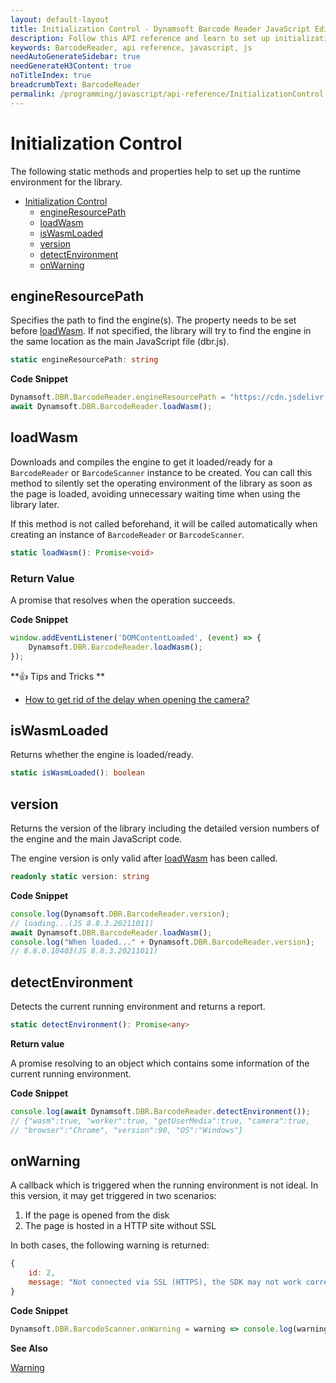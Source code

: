 ```yaml
---
layout: default-layout
title: Initialization Control - Dynamsoft Barcode Reader JavaScript Edition API
description: Follow this API reference and learn to set up initialization control functionality in Dynamsoft Barcode Reader JavaScript Edition.
keywords: BarcodeReader, api reference, javascript, js
needAutoGenerateSidebar: true
needGenerateH3Content: true
noTitleIndex: true
breadcrumbText: BarcodeReader
permalink: /programming/javascript/api-reference/InitializationControl.html
---
```


# Initialization Control

The following static methods and properties help to set up the runtime environment for the library.

- [Initialization Control](#initialization-control)
  - [engineResourcePath](#engineresourcepath)
  - [loadWasm](#loadwasm)
  - [isWasmLoaded](#iswasmloaded)
  - [version](#version)
  - [detectEnvironment](#detectenvironment)
  - [onWarning](#onwarning)

## engineResourcePath

Specifies the path to find the engine(s). The property needs to be set before [loadWasm](#loadwasm). If not specified, the library will try to find the engine in the same location as the main JavaScript file (dbr.js).

```typescript
static engineResourcePath: string
```

**Code Snippet**

```js
Dynamsoft.DBR.BarcodeReader.engineResourcePath = "https://cdn.jsdelivr.net/npm/dynamsoft-javascript-barcode@9.3.1/dist/";
await Dynamsoft.DBR.BarcodeReader.loadWasm();
```

## loadWasm

Downloads and compiles the engine to get it loaded/ready for a `BarcodeReader` or `BarcodeScanner` instance to be created. You can call this method to silently set the operating environment of the library as soon as the page is loaded, avoiding unnecessary waiting time when using the library later.

If this method is not called beforehand, it will be called automatically when creating an instance of `BarcodeReader` or `BarcodeScanner`.

```typescript
static loadWasm(): Promise<void>
```

### Return Value

A promise that resolves when the operation succeeds.

**Code Snippet**

```js
window.addEventListener('DOMContentLoaded', (event) => {
    Dynamsoft.DBR.BarcodeReader.loadWasm();
});
```

**:+1: Tips and Tricks **

* [How to get rid of the delay when opening the camera?](../faq/delay-when-open-camera.md)

## isWasmLoaded

Returns whether the engine is loaded/ready.

```typescript
static isWasmLoaded(): boolean
```

## version

Returns the version of the library including the detailed version numbers of the engine and the main JavaScript code.

The engine version is only valid after [loadWasm](#loadwasm) has been called.

```typescript
readonly static version: string
```

**Code Snippet**

```js
console.log(Dynamsoft.DBR.BarcodeReader.version);
// loading...(JS 8.8.3.20211011)
await Dynamsoft.DBR.BarcodeReader.loadWasm();
console.log("When loaded..." + Dynamsoft.DBR.BarcodeReader.version);
// 8.8.0.10403(JS 8.8.3.20211011)
```

## detectEnvironment

Detects the current running environment and returns a report.

```typescript
static detectEnvironment(): Promise<any>
```

**Return value**

A promise resolving to an object which contains some information of the current running environment.

**Code Snippet**

```js
console.log(await Dynamsoft.DBR.BarcodeReader.detectEnvironment());
// {"wasm":true, "worker":true, "getUserMedia":true, "camera":true, 
// "browser":"Chrome", "version":90, "OS":"Windows"}
```

## onWarning

A callback which is triggered when the running environment is not ideal. In this version, it may get triggered in two scenarios:

1. If the page is opened from the disk
2. The page is hosted in a HTTP site without SSL

In both cases, the following warning is returned:

```js
{
    id: 2,
    message: "Not connected via SSL (HTTPS), the SDK may not work correctly."
}
```

**Code Snippet**

```js
Dynamsoft.DBR.BarcodeScanner.onWarning = warning => console.log(warning.message);
```

**See Also**

[Warning](interface/warning.md)


<!--
## _bUseFullFeature

Whether to use the full engine or the compact engine. The property needs to be set before [loadWasm](#loadwasm) or `createInstance`.

```typescript
static _bUseFullFeature: boolean
```

**Default value**

`true`

**Code Snippet**

```js
Dynamsoft.DBR.BarcodeReader._bUseFullFeature = true;
await Dynamsoft.DBR.BarcodeReader.loadWasm();
```

**See Also**

[What are the differences between the compact edition and the full edition?](../faq/differences-between-full-and-compact-editions.md)

-->
